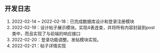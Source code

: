 ## 开发日志
1. 2022-02-14 ~ 2022-02-18：已完成数据库设计和登录注册模块
2. 2022-02-19：设计帖子展示模块。实现4表连查，并将所有内容封装到post类中，而且实现了与前端的响应接口
3. 2022-02-20：登录功能调整。发帖模块实现。
4. 2022-02-21：帖子详情实现